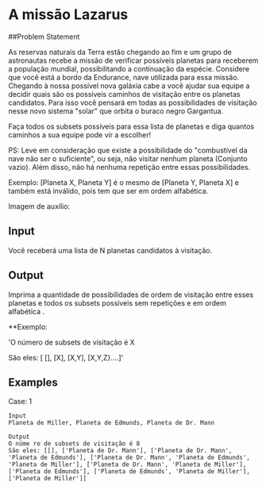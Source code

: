 # A missão Lazarus

##Problem Statement

As reservas naturais da Terra estão chegando ao fim e um grupo de astronautas recebe a missão de verificar possíveis planetas para receberem a população mundial, possibilitando a continuação da espécie. Considere que você está a bordo da Endurance, nave utilizada para essa missão. Chegando à nossa possível nova galáxia cabe a você ajudar sua equipe a decidir quais são os possíveis caminhos de visitação entre os planetas candidatos. Para isso você pensará em todas as possibilidades de visitação nesse novo sistema "solar" que orbita o buraco negro Gargantua.

Faça todos os subsets possíveis para essa lista de planetas e diga quantos caminhos a sua equipe pode vir a escolher!

PS: Leve em consideração que existe a possibilidade do "combustível da nave não ser o suficiente", ou seja, não visitar nenhum planeta (Conjunto vazio). Além disso, não há nenhuma repetição entre essas possibilidades.

Exemplo: [Planeta X, Planeta Y] é o mesmo de [Planeta Y, Planeta X] e também está inválido, pois tem que ser em ordem alfabética.

Imagem de auxílio:

## Input

Você receberá uma lista de N planetas candidatos à visitação.

## Output

Imprima a quantidade de possibilidades de ordem de visitação entre esses planetas e todos os subsets possíveis sem repetições e em ordem alfabética .

**Exemplo:

'O número de subsets de visitação é X

São eles: [ [], [X], [X,Y], [X,Y,Z}....]'

## Examples

Case: 1
```
Input
Planeta de Miller, Planeta de Edmunds, Planeta de Dr. Mann

Output
O núme ro de subsets de visitação é 8
São eles: [[], ['Planeta de Dr. Mann'], ['Planeta de Dr. Mann', 'Planeta de Edmunds'], ['Planeta de Dr. Mann', 'Planeta de Edmunds', 'Planeta de Miller'], ['Planeta de Dr. Mann', 'Planeta de Miller'], ['Planeta de Edmunds'], ['Planeta de Edmunds', 'Planeta de Miller'], ['Planeta de Miller']]
```
